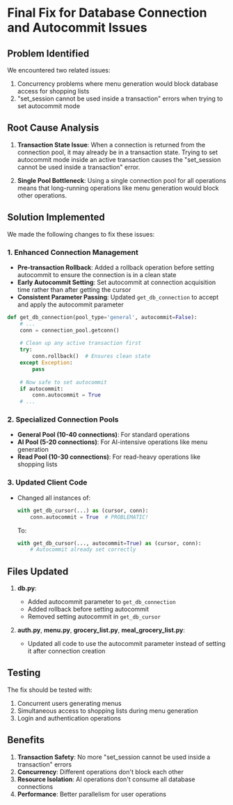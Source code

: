 # Final Fix for Database Connection and Autocommit Issues

## Problem Identified

We encountered two related issues:

1. Concurrency problems where menu generation would block database access for shopping lists
2. "set_session cannot be used inside a transaction" errors when trying to set autocommit mode

## Root Cause Analysis

1. **Transaction State Issue**: When a connection is returned from the connection pool, it may already be in a transaction state. Trying to set autocommit mode inside an active transaction causes the "set_session cannot be used inside a transaction" error.

2. **Single Pool Bottleneck**: Using a single connection pool for all operations means that long-running operations like menu generation would block other operations.

## Solution Implemented

We made the following changes to fix these issues:

### 1. Enhanced Connection Management

- **Pre-transaction Rollback**: Added a rollback operation before setting autocommit to ensure the connection is in a clean state
- **Early Autocommit Setting**: Set autocommit at connection acquisition time rather than after getting the cursor
- **Consistent Parameter Passing**: Updated `get_db_connection` to accept and apply the autocommit parameter

```python
def get_db_connection(pool_type='general', autocommit=False):
    # ...
    conn = connection_pool.getconn()
    
    # Clean up any active transaction first
    try:
        conn.rollback()  # Ensures clean state
    except Exception:
        pass
        
    # Now safe to set autocommit
    if autocommit:
        conn.autocommit = True
    # ...
```

### 2. Specialized Connection Pools

- **General Pool (10-40 connections)**: For standard operations
- **AI Pool (5-20 connections)**: For AI-intensive operations like menu generation
- **Read Pool (10-30 connections)**: For read-heavy operations like shopping lists

### 3. Updated Client Code

- Changed all instances of:
  ```python
  with get_db_cursor(...) as (cursor, conn):
      conn.autocommit = True  # PROBLEMATIC!
  ```
  
  To:
  ```python
  with get_db_cursor(..., autocommit=True) as (cursor, conn):
      # Autocommit already set correctly
  ```

## Files Updated

1. **db.py**: 
   - Added autocommit parameter to `get_db_connection`
   - Added rollback before setting autocommit
   - Removed setting autocommit in `get_db_cursor`

2. **auth.py**, **menu.py**, **grocery_list.py**, **meal_grocery_list.py**:
   - Updated all code to use the autocommit parameter instead of setting it after connection creation

## Testing

The fix should be tested with:

1. Concurrent users generating menus
2. Simultaneous access to shopping lists during menu generation
3. Login and authentication operations

## Benefits

1. **Transaction Safety**: No more "set_session cannot be used inside a transaction" errors
2. **Concurrency**: Different operations don't block each other
3. **Resource Isolation**: AI operations don't consume all database connections
4. **Performance**: Better parallelism for user operations